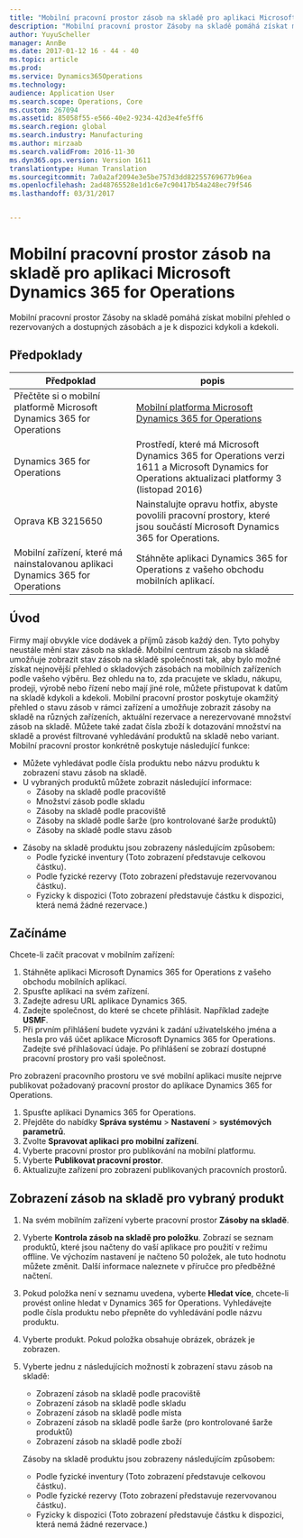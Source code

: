 ```yaml
---
title: "Mobilní pracovní prostor zásob na skladě pro aplikaci Microsoft Dynamics 365 for Operations"
description: "Mobilní pracovní prostor Zásoby na skladě pomáhá získat mobilní přehled o rezervovaných a dostupných zásobách a je k dispozici kdykoli a kdekoli."
author: YuyuScheller
manager: AnnBe
ms.date: 2017-01-12 16 - 44 - 40
ms.topic: article
ms.prod: 
ms.service: Dynamics365Operations
ms.technology: 
audience: Application User
ms.search.scope: Operations, Core
ms.custom: 267094
ms.assetid: 85058f55-e566-40e2-9234-42d3e4fe5ff6
ms.search.region: global
ms.search.industry: Manufacturing
ms.author: mirzaab
ms.search.validFrom: 2016-11-30
ms.dyn365.ops.version: Version 1611
translationtype: Human Translation
ms.sourcegitcommit: 7a0a2af2094e3e5be757d3dd82255769677b96ea
ms.openlocfilehash: 2ad48765528e1d1c6e7c90417b54a248ec79f546
ms.lasthandoff: 03/31/2017


---
```


# <a name="inventory-on-hand-mobile-workspace-for-microsoft-dynamics-365-for-operations-app"></a>Mobilní pracovní prostor zásob na skladě pro aplikaci Microsoft Dynamics 365 for Operations

Mobilní pracovní prostor Zásoby na skladě pomáhá získat mobilní přehled o rezervovaných a dostupných zásobách a je k dispozici kdykoli a kdekoli. 

<a name="prerequisites"></a>Předpoklady
-------------

| Předpoklad                                                         | popis                                                                                                                                        |
|----------------------------------------------------------------------|----------------------------------------------------------------------------------------------------------------------------------------------------|
| Přečtěte si o mobilní platformě Microsoft Dynamics 365 for Operations | [Mobilní platforma Microsoft Dynamics 365 for Operations](/dynamics365/operations/dev-itpro/mobile-apps/mobile-platform)                                   |
| Dynamics 365 for Operations                                          | Prostředí, které má Microsoft Dynamics 365 for Operations verzi 1611 a Microsoft Dynamics for Operations aktualizaci platformy 3 (listopad 2016) |
| Oprava KB 3215650                                                    | Nainstalujte opravu hotfix, abyste povolili pracovní prostory, které jsou součástí Microsoft Dynamics 365 for Operations.                                       |
| Mobilní zařízení, které má nainstalovanou aplikaci Dynamics 365 for Operations | Stáhněte aplikaci Dynamics 365 for Operations z vašeho obchodu mobilních aplikací.                                                                           |

## <a name="introduction"></a>Úvod
Firmy mají obvykle více dodávek a příjmů zásob každý den. Tyto pohyby neustále mění stav zásob na skladě. Mobilní centrum zásob na skladě umožňuje zobrazit stav zásob na skladě společnosti tak, aby bylo možné získat nejnovější přehled o skladových zásobách na mobilních zařízeních podle vašeho výběru. Bez ohledu na to, zda pracujete ve skladu, nákupu, prodeji, výrobě nebo řízení nebo mají jiné role, můžete přistupovat k datům na skladě kdykoli a kdekoli. Mobilní pracovní prostor poskytuje okamžitý přehled o stavu zásob v rámci zařízení a umožňuje zobrazit zásoby na skladě na různých zařízeních, aktuální rezervace a nerezervované množství zásob na skladě. Můžete také zadat čísla zboží k dotazování množství na skladě a provést filtrované vyhledávání produktů na skladě nebo variant. Mobilní pracovní prostor konkrétně poskytuje následující funkce:

-   Můžete vyhledávat podle čísla produktu nebo názvu produktu k zobrazení stavu zásob na skladě.
-   U vybraných produktů můžete zobrazit následující informace:
    -   Zásoby na skladě podle pracoviště
    -   Množství zásob podle skladu
    -   Zásoby na skladě podle pracoviště
    -   Zásoby na skladě podle šarže (pro kontrolované šarže produktů)
    -   Zásoby na skladě podle stavu zásob

<!-- -->

-   Zásoby na skladě produktu jsou zobrazeny následujícím způsobem:
    -   Podle fyzické inventury (Toto zobrazení představuje celkovou částku).
    -   Podle fyzické rezervy (Toto zobrazení představuje rezervovanou částku).
    -   Fyzicky k dispozici (Toto zobrazení představuje částku k dispozici, která nemá žádné rezervace.)

## <a name="get-started"></a>Začínáme
Chcete-li začít pracovat v mobilním zařízení:

1.  Stáhněte aplikaci Microsoft Dynamics 365 for Operations z vašeho obchodu mobilních aplikací.
2.  Spusťte aplikaci na svém zařízení.
3.  Zadejte adresu URL aplikace Dynamics 365.
4.  Zadejte společnost, do které se chcete přihlásit. Například zadejte **USMF**.
5.  Při prvním přihlášení budete vyzváni k zadání uživatelského jména a hesla pro váš účet aplikace Microsoft Dynamics 365 for Operations. Zadejte své přihlašovací údaje. Po přihlášení se zobrazí dostupné pracovní prostory pro vaši společnost.

Pro zobrazení pracovního prostoru ve své mobilní aplikaci musíte nejprve publikovat požadovaný pracovní prostor do aplikace Dynamics 365 for Operations.

1.  Spusťte aplikaci Dynamics 365 for Operations.
2.  Přejděte do nabídky **Správa systému** &gt; **Nastavení** &gt; **systémových parametrů**.
3.  Zvolte **Spravovat aplikaci pro mobilní zařízení**.
4.  Vyberte pracovní prostor pro publikování na mobilní platformu.
5.  Vyberte **Publikovat pracovní prostor**.
6.  Aktualizujte zařízení pro zobrazení publikovaných pracovních prostorů.

## <a name="view-the-onhand-inventory-for-a-product"></a>Zobrazení zásob na skladě pro vybraný produkt
1.  Na svém mobilním zařízení vyberte pracovní prostor **Zásoby na skladě**.
2.  Vyberte **Kontrola zásob na skladě pro položku**. Zobrazí se seznam produktů, které jsou načteny do vaší aplikace pro použití v režimu offline. Ve výchozím nastavení je načteno 50 položek, ale tuto hodnotu můžete změnit. Další informace naleznete v příručce pro předběžné načtení.
3.  Pokud položka není v seznamu uvedena, vyberte **Hledat více**, chcete-li provést online hledat v Dynamics 365 for Operations. Vyhledávejte podle čísla produktu nebo přepněte do vyhledávání podle názvu produktu.
4.  Vyberte produkt. Pokud položka obsahuje obrázek, obrázek je zobrazen.
5.  Vyberte jednu z následujících možností k zobrazení stavu zásob na skladě:
    -   Zobrazení zásob na skladě podle pracoviště
    -   Zobrazení zásob na skladě podle skladu
    -   Zobrazení zásob na skladě podle místa
    -   Zobrazení zásob na skladě podle šarže (pro kontrolované šarže produktů)
    -   Zobrazení zásob na skladě podle zboží

    Zásoby na skladě produktu jsou zobrazeny následujícím způsobem:
    -   Podle fyzické inventury (Toto zobrazení představuje celkovou částku).
    -   Podle fyzické rezervy (Toto zobrazení představuje rezervovanou částku).
    -   Fyzicky k dispozici (Toto zobrazení představuje částku k dispozici, která nemá žádné rezervace.)




